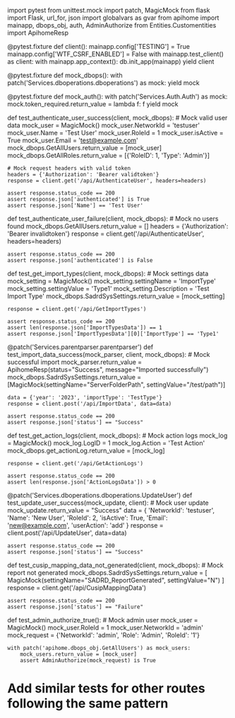 import pytest
from unittest.mock import patch, MagicMock
from flask import Flask, url_for, json
import globalvars as gvar
from apihome import mainapp, dbops_obj, auth, AdminAuthorize
from Entities.Customentities import ApihomeResp

@pytest.fixture
def client():
    mainapp.config['TESTING'] = True
    mainapp.config['WTF_CSRF_ENABLED'] = False
    with mainapp.test_client() as client:
        with mainapp.app_context():
            db.init_app(mainapp)
        yield client

@pytest.fixture
def mock_dbops():
    with patch('Services.dboperations.dboperations') as mock:
        yield mock

@pytest.fixture
def mock_auth():
    with patch('Services.Auth.Auth') as mock:
        mock.token_required.return_value = lambda f: f
        yield mock

def test_authenticate_user_success(client, mock_dbops):
    # Mock valid user data
    mock_user = MagicMock()
    mock_user.NetworkId = 'testuser'
    mock_user.Name = 'Test User'
    mock_user.RoleId = 1
    mock_user.isActive = True
    mock_user.Email = 'test@example.com'
    mock_dbops.GetAllUsers.return_value = [mock_user]
    mock_dbops.GetAllRoles.return_value = [{'RoleID': 1, 'Type': 'Admin'}]

    # Mock request headers with valid token
    headers = {'Authorization': 'Bearer validtoken'}
    response = client.get('/api/AuthenticateUser', headers=headers)
    
    assert response.status_code == 200
    assert response.json['authenticated'] is True
    assert response.json['Name'] == 'Test User'

def test_authenticate_user_failure(client, mock_dbops):
    # Mock no users found
    mock_dbops.GetAllUsers.return_value = []
    headers = {'Authorization': 'Bearer invalidtoken'}
    response = client.get('/api/AuthenticateUser', headers=headers)
    
    assert response.status_code == 200
    assert response.json['authenticated'] is False

def test_get_import_types(client, mock_dbops):
    # Mock settings data
    mock_setting = MagicMock()
    mock_setting.settingName = 'ImportType'
    mock_setting.settingValue = 'Type1'
    mock_setting.Description = 'Test Import Type'
    mock_dbops.SadrdSysSettings.return_value = [mock_setting]
    
    response = client.get('/api/GetImportTypes')
    
    assert response.status_code == 200
    assert len(response.json['ImportTypesData']) == 1
    assert response.json['ImportTypesData'][0]['ImportType'] == 'Type1'

@patch('Services.parentparser.parentparser')
def test_import_data_success(mock_parser, client, mock_dbops):
    # Mock successful import
    mock_parser.return_value = ApihomeResp(status="Success", message="Imported successfully")
    mock_dbops.SadrdSysSettings.return_value = [MagicMock(settingName="ServerFolderPath", settingValue="/test/path")]
    
    data = {'year': '2023', 'importType': 'TestType'}
    response = client.post('/api/ImportData', data=data)
    
    assert response.status_code == 200
    assert response.json['status'] == "Success"

def test_get_action_logs(client, mock_dbops):
    # Mock action logs
    mock_log = MagicMock()
    mock_log.LogID = 1
    mock_log.Action = 'Test Action'
    mock_dbops.get_actionLog.return_value = [mock_log]
    
    response = client.get('/api/GetActionLogs')
    
    assert response.status_code == 200
    assert len(response.json['ActionLogsData']) > 0

@patch('Services.dboperations.dboperations.UpdateUser')
def test_update_user_success(mock_update, client):
    # Mock user update
    mock_update.return_value = "Success"
    data = {
        'NetworkId': 'testuser',
        'Name': 'New User',
        'RoleId': 2,
        'isActive': True,
        'Email': 'new@example.com',
        'userAction': 'add'
    }
    response = client.post('/api/UpdateUser', data=data)
    
    assert response.status_code == 200
    assert response.json['status'] == "Success"

def test_cusip_mapping_data_not_generated(client, mock_dbops):
    # Mock report not generated
    mock_dbops.SadrdSysSettings.return_value = [
        MagicMock(settingName="SADRD_ReportGenerated", settingValue="N")
    ]
    response = client.get('/api/CusipMappingData')
    
    assert response.status_code == 200
    assert response.json['status'] == "Failure"

def test_admin_authorize_true():
    # Mock admin user
    mock_user = MagicMock()
    mock_user.RoleId = 1
    mock_user.NetworkId = 'admin'
    mock_request = {'NetworkId': 'admin', 'Role': 'Admin', 'RoleId': '1'}
    
    with patch('apihome.dbops_obj.GetAllUsers') as mock_users:
        mock_users.return_value = [mock_user]
        assert AdminAuthorize(mock_request) is True

# Add similar tests for other routes following the same pattern